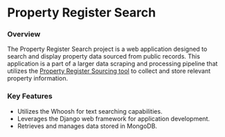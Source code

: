 # Property Register Search
### Overview
The Property Register Search project is a web application designed to search and display property data sourced from public records. This application is a part of a larger data scraping and processing pipeline that utilizes the [Property Register Sourcing tool](https://github.com/przemyslawniedziela98/property-register-sourcing) to collect and store relevant property information.


### Key Features
* Utilizes the Whoosh for text searching capabilities.
* Leverages the Django web framework for application development.
* Retrieves and manages data stored in MongoDB.
